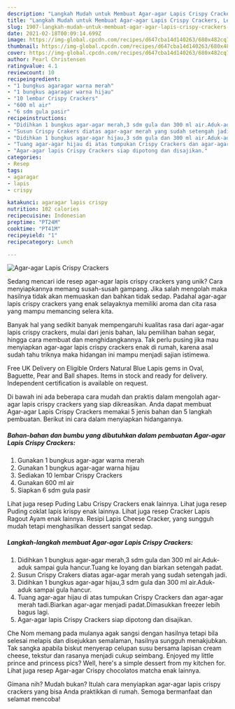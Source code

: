 ```yaml
---
description: "Langkah Mudah untuk Membuat Agar-agar Lapis Crispy Crackers, Lezat Sekali"
title: "Langkah Mudah untuk Membuat Agar-agar Lapis Crispy Crackers, Lezat Sekali"
slug: 1907-langkah-mudah-untuk-membuat-agar-agar-lapis-crispy-crackers-lezat-sekali
date: 2021-02-18T00:09:14.699Z
image: https://img-global.cpcdn.com/recipes/d647cba14d140263/680x482cq70/agar-agar-lapis-crispy-crackers-foto-resep-utama.jpg
thumbnail: https://img-global.cpcdn.com/recipes/d647cba14d140263/680x482cq70/agar-agar-lapis-crispy-crackers-foto-resep-utama.jpg
cover: https://img-global.cpcdn.com/recipes/d647cba14d140263/680x482cq70/agar-agar-lapis-crispy-crackers-foto-resep-utama.jpg
author: Pearl Christensen
ratingvalue: 4.1
reviewcount: 10
recipeingredient:
- "1 bungkus agaragar warna merah"
- "1 bungkus agaragar warna hijau"
- "10 lembar Crispy Crackers"
- "600 ml air"
- "6 sdm gula pasir"
recipeinstructions:
- "Didihkan 1 bungkus agar-agar merah,3 sdm gula dan 300 ml air.Aduk-aduk sampai gula hancur.Tuang ke loyang dan biarkan setengah padat."
- "Susun Crispy Crakers diatas agar-agar merah yang sudah setengah jadi."
- "Didihkan 1 bungkus agar-agar hijau,3 sdm gula dan 300 ml air.Aduk-aduk sampai gula hancur."
- "Tuang agar-agar hijau di atas tumpukan Crispy Crackers dan agar-agar merah tadi.Biarkan agar-agar menjadi padat.Dimasukkan freezer lebih bagus lagi."
- "Agar-agar lapis Crispy Crackers siap dipotong dan disajikan."
categories:
- Resep
tags:
- agaragar
- lapis
- crispy

katakunci: agaragar lapis crispy 
nutrition: 102 calories
recipecuisine: Indonesian
preptime: "PT24M"
cooktime: "PT41M"
recipeyield: "1"
recipecategory: Lunch

---
```



![Agar-agar Lapis Crispy Crackers](https://img-global.cpcdn.com/recipes/d647cba14d140263/680x482cq70/agar-agar-lapis-crispy-crackers-foto-resep-utama.jpg)

Sedang mencari ide resep agar-agar lapis crispy crackers yang unik? Cara menyiapkannya memang susah-susah gampang. Jika salah mengolah maka hasilnya tidak akan memuaskan dan bahkan tidak sedap. Padahal agar-agar lapis crispy crackers yang enak selayaknya memiliki aroma dan cita rasa yang mampu memancing selera kita.

Banyak hal yang sedikit banyak mempengaruhi kualitas rasa dari agar-agar lapis crispy crackers, mulai dari jenis bahan, lalu pemilihan bahan segar, hingga cara membuat dan menghidangkannya. Tak perlu pusing jika mau menyiapkan agar-agar lapis crispy crackers enak di rumah, karena asal sudah tahu triknya maka hidangan ini mampu menjadi sajian istimewa.

Free UK Delivery on Eligible Orders Natural Blue Lapis gems in Oval, Baguette, Pear and Ball shapes. Items in stock and ready for delivery. Independent certification is available on request.


Di bawah ini ada beberapa cara mudah dan praktis dalam mengolah agar-agar lapis crispy crackers yang siap dikreasikan. Anda dapat membuat Agar-agar Lapis Crispy Crackers memakai 5 jenis bahan dan 5 langkah pembuatan. Berikut ini cara dalam menyiapkan hidangannya.

<!--inarticleads1-->

##### Bahan-bahan dan bumbu yang dibutuhkan dalam pembuatan Agar-agar Lapis Crispy Crackers:

1. Gunakan 1 bungkus agar-agar warna merah
1. Gunakan 1 bungkus agar-agar warna hijau
1. Sediakan 10 lembar Crispy Crackers
1. Gunakan 600 ml air
1. Siapkan 6 sdm gula pasir


Lihat juga resep Puding Labu Crispy Crackers enak lainnya. Lihat juga resep Puding coklat lapis krispy enak lainnya. Lihat juga resep Cracker Lapis Ragout Ayam enak lainnya. Resipi Lapis Cheese Cracker, yang sungguh mudah tetapi menghasilkan dessert sangat sedap. 

<!--inarticleads2-->

##### Langkah-langkah membuat Agar-agar Lapis Crispy Crackers:

1. Didihkan 1 bungkus agar-agar merah,3 sdm gula dan 300 ml air.Aduk-aduk sampai gula hancur.Tuang ke loyang dan biarkan setengah padat.
1. Susun Crispy Crakers diatas agar-agar merah yang sudah setengah jadi.
1. Didihkan 1 bungkus agar-agar hijau,3 sdm gula dan 300 ml air.Aduk-aduk sampai gula hancur.
1. Tuang agar-agar hijau di atas tumpukan Crispy Crackers dan agar-agar merah tadi.Biarkan agar-agar menjadi padat.Dimasukkan freezer lebih bagus lagi.
1. Agar-agar lapis Crispy Crackers siap dipotong dan disajikan.


Che Nom memang pada mulanya agak sangsi dengan hasilnya tetapi bila selesai melapis dan disejukkan semalaman, hasilnya sungguh menakjubkan. Tak sangka apabila biskut menyerap celupan susu bersama lapisan cream cheese, tekstur dan rasanya menjadi cukup seimbang. Enjoyed my little prince and princess pics? Well, here&#39;s a simple dessert from my kitchen for. Lihat juga resep Agar-agar Crispy chocolatos matcha enak lainnya. 

Gimana nih? Mudah bukan? Itulah cara menyiapkan agar-agar lapis crispy crackers yang bisa Anda praktikkan di rumah. Semoga bermanfaat dan selamat mencoba!
